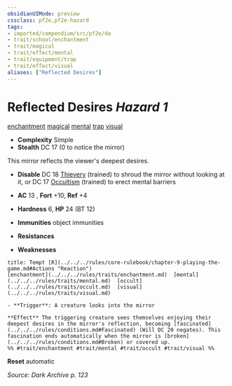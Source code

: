 ```yaml
---
obsidianUIMode: preview
cssclass: pf2e,pf2e-hazard
tags:
- imported/compendium/src/pf2e/da
- trait/school/enchantment
- trait/magical
- trait/effect/mental
- trait/equipment/trap
- trait/effect/visual
aliases: ["Reflected Desires"]
---
```

# Reflected Desires *Hazard 1*  
[enchantment](enchantment.md)  [magical](magical.md)  [mental](mental.md)  [trap](trap.md)  [visual](visual.md)  

- **Complexity** Simple
- **Stealth** DC 17 (0 to notice the mirror)  

This mirror reflects the viewer's deepest desires.

- **Disable** DC 18 [Thievery](../../skills.md#Thievery) (trained) to shroud the mirror without looking at it, or DC 17 [Occultism](../../skills.md#Occultism) (trained) to erect mental barriers  

- **AC** 13 , **Fort** +10, **Ref** +4
- **Hardness** 6, **HP** 24 (BT 12)
- **Immunities** object immunities
- **Resistances** 
- **Weaknesses** 
     
```ad-embed-ability
title: Tempt [R](../../../rules/core-rulebook/chapter-9-playing-the-game.md#Actions "Reaction")
[enchantment](../../../rules/traits/enchantment.md)  [mental](../../../rules/traits/mental.md)  [occult](../../../rules/traits/occult.md)  [visual](../../../rules/traits/visual.md)  

- **Trigger**: A creature looks into the mirror

**Effect** The triggering creature sees themselves enjoying their deepest desires in the mirror's reflection, becoming [fascinated](../../../rules/conditions.md#Fascinated) (Will DC 20 negates). This fascination ends automatically when the mirror is [broken](../../../rules/conditions.md#Broken) or covered up.  
%% #trait/enchantment #trait/mental #trait/occult #trait/visual %%
```

**Reset** automatic  

*Source: Dark Archive p. 123*
